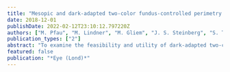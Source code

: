 ```yaml
---
title: "Mesopic and dark-adapted two-color fundus-controlled perimetry in patients with cuticular, reticular, and soft drusen"
date: 2018-12-01
publishDate: 2022-02-12T23:10:12.797220Z
authors: ["M. Pfau", "M. Lindner", "M. Gliem", "J. S. Steinberg", "S. Thiele", "R. P. Finger", "M. Fleckenstein", "F. G. Holz", "S. Schmitz-Valckenberg"]
publication_types: ["2"]
abstract: "To examine the feasibility and utility of dark-adapted two-color fundus-controlled perimetry (FCP) in patients with cuticular, reticular, and soft drusen, and to compare FCP data to microstructural spectral-domain optical coherence tomography (SD-OCT) data. Forty-four eyes (24 eyes of 24 patients with drusen, age 69.4 ± 12.6 years; 20 normal eyes of 16 subjects, 61.7 ± 12.4 years) underwent duplicate mesopic, dark-adapted cyan and dark-adapted red FCP within 14° of the central retina (total of 12 936 threshold tests) using the Scotopic Macular Integrity Assessment (S-MAIA, CenterVue, Padova, Italy) device. FCP data were registered to SD-OCT data to obtain outer nuclear layer, inner and outer photoreceptor segment, and retinal pigment epithelium drusen complex (RPEDC) thickness data spatially corresponding to the stimulus location and area (0.43°). Structure-function correlations were assessed using mixed-effects models. 0.001). In contrast to mesopic FCP, dark-adapted two-color FCP allowed for meaningful differential testing of rod and cone function in patients with drusen indicating predominant cone dysfunction in eyes with cuticular drusen and predominant rod dysfunction in eyes with reticular drusen. RPEDC thickness was the strongest predictor of the evaluated SD-OCT biomarkers for point-wise sensitivity."
featured: false
publication: "*Eye (Lond)*"
---
```


